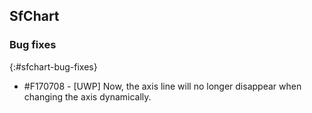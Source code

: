 ## SfChart

### Bug fixes
{:#sfchart-bug-fixes}

* \#F170708 - [UWP]  Now, the axis line will no longer disappear when changing the axis dynamically.
